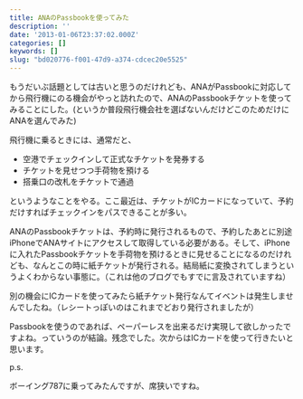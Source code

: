 ```yaml
---
title: ANAのPassbookを使ってみた
description: ''
date: '2013-01-06T23:37:02.000Z'
categories: []
keywords: []
slug: "bd020776-f001-47d9-a374-cdcec20e5525"
---
```

もうだいぶ話題としては古いと思うのだけれども、ANAがPassbookに対応してから飛行機にのる機会がやっと訪れたので、ANAのPassbookチケットを使ってみることにした。(というか普段飛行機会社を選ばないんだけどこのためだけにANAを選んでみた)

飛行機に乗るときには、通常だと、

*   空港でチェックインして正式なチケットを発券する
*   チケットを見せつつ手荷物を預ける
*   搭乗口の改札をチケットで通過

というようなことをやる。ここ最近は、チケットがICカードになっていて、予約だけすればチェックインをパスできることが多い。

ANAのPassbookチケットは、予約時に発行されるもので、予約したあとに別途iPhoneでANAサイトにアクセスして取得している必要がある。そして、iPhoneに入れたPassbookチケットを手荷物を預けるときに見せることになるのだけれども、なんとこの時に紙チケットが発行される。結局紙に変換されてしまうというよくわからない事態に。（これは他のブログでもすでに言及されていますね）

別の機会にICカードを使ってみたら紙チケット発行なんてイベントは発生しませんでしたね。（レシートっぽいのはこれまでどおり発行されましたが）

Passbookを使うのであれば、ペーパーレスを出来るだけ実現して欲しかったですよね。っていうのが結論。残念でした。次からはICカードを使って行きたいと思います。

p.s.  
  
ボーイング787に乗ってみたんですが、席狭いですね。